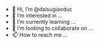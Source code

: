 - 👋 Hi, I’m @daisugiaoduc
- 👀 I’m interested in ...
- 🌱 I’m currently learning ...
- 💞️ I’m looking to collaborate on ...
- 📫 How to reach me ...

<!---
daisugiaoduc/daisugiaoduc is a ✨ special ✨ repository because its `README.md` (this file) appears on your GitHub profile.
You can click the Preview link to take a look at your changes.
--->

